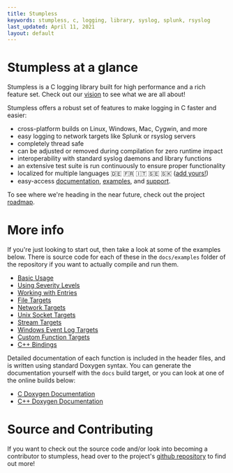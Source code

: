 ```yaml
---
title: Stumpless
keywords: stumpless, c, logging, library, syslog, splunk, rsyslog
last_updated: April 11, 2021
layout: default
---
```


# Stumpless at a glance
Stumpless is a C logging library built for high performance and a rich feature
set. Check out our [vision](./vision.html) to see what we are all about!

Stumpless offers a robust set of features to make logging in C faster and
easier:
 * cross-platform builds on Linux, Windows, Mac, Cygwin, and more
 * easy logging to network targets like Splunk or rsyslog servers
 * completely thread safe
 * can be adjusted or removed during compilation for zero runtime impact
 * interoperability with standard syslog daemons and library functions
 * an extensive test suite is run continuously to ensure proper functionality
 * localized for multiple languages &#x1f1e9;&#x1f1ea; &#x1f1eb;&#x1f1f7;
   &#x1f1ee;&#x1f1f9; &#x1f1f8;&#x1f1ea; &#x1f1f8;&#x1f1f0;
   ([add yours!](https://github.com/goatshriek/stumpless/blob/latest/docs/localization.md))
 * easy-access
   [documentation](https://goatshriek.github.io/stumpless/docs/c/latest/index.html),
   [examples](https://github.com/goatshriek/stumpless/tree/latest/docs/examples),
   and [support](https://gitter.im/stumpless/community).

To see where we're heading in the near future, check out the project
[roadmap](./roadmap.html).


# More info
If you're just looking to start out, then take a look at some of the examples
below. There is source code for each of these in the `docs/examples` folder of
the repository if you want to actually compile and run them.

 * [Basic Usage](./examples/basic.html)
 * [Using Severity Levels](./examples/severity_level.html)
 * [Working with Entries](./examples/entry.html)
 * [File Targets](./examples/file.html)
 * [Network Targets](./examples/network.html)
 * [Unix Socket Targets](./examples/socket.html)
 * [Stream Targets](./examples/stream.html)
 * [Windows Event Log Targets](./examples/wel.html)
 * [Custom Function Targets](./examples/function.html)
 * [C++ Bindings](./examples/cpp.html)

Detailed documentation of each function is included in the header files, and is
written using standard Doxygen syntax. You can generate the documentation
yourself with the `docs` build target, or you can look at one of the online
builds below:

 * [C Doxygen Documentation](./docs/c/latest/index.html)
 * [C++ Doxygen Documentation](./docs/cpp/latest/index.html)


# Source and Contributing
If you want to check out the source code and/or look into becoming a contributor
to stumpless, head over to the project's
[github repository](https://github.com/goatshriek/stumpless) to find out more!
